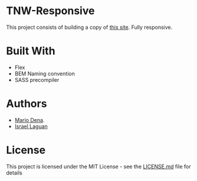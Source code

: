 # TNW-Responsive

This project consists of building a copy of [this site](https://thenextweb.com/).
Fully responsive.

# Built With

* Flex
* BEM Naming convention
* SASS precompiler

# Authors

* [Mario Dena](https://github.com/MarioDena).
* [Israel Laguan](https://github.com/Israel-Laguan)

# License

This project is licensed under the MIT License - see the [LICENSE.md](LICENSE.md) file for details

